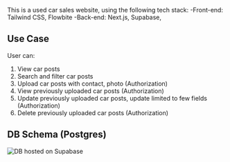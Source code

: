 This is a used car sales website, using the following tech stack:
-Front-end: Tailwind CSS, Flowbite
-Back-end: Next.js, Supabase, 

## Use Case
User can:
1. View car posts
2. Search and filter car posts
3. Upload car posts with contact, photo (Authorization)
4. View previously uploaded car posts (Authorization)
5. Update previously uploaded car posts, update limited to few fields (Authorization)
5. Delete previously uploaded car posts (Authorization)

## DB Schema (Postgres)
![DB hosted on Supabase](https://yspdxycvowpczkmwskfj.supabase.co/storage/v1/object/public/car-img/dbSchema.png)
